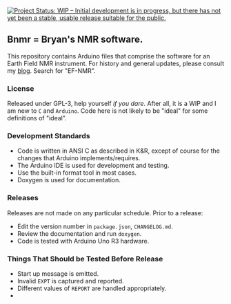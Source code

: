 [![Project Status: WIP – Initial development is in progress, but there has not yet been a stable, usable release suitable for the public.](https://www.repostatus.org/badges/latest/wip.svg)](https://www.repostatus.org/#wip)

## Bnmr = Bryan's NMR software.

This repository contains Arduino files that comprise the software for an Earth Field NMR instrument. For history and general updates, please consult my [blog](https://chemospec.org). Search for "EF-NMR".

### License
Released under GPL-3, help yourself *if you dare*.  After all, it is a WIP and I am new to `C` and `Arduino`.  Code here is not likely to be "ideal" for some definitions of "ideal".

### Development Standards
* Code is written in ANSI C as described in K&R, except of course for the changes that Arduino implements/requires.
* The Arduino IDE is used for development and testing.
* Use the built-in format tool in most cases.
* Doxygen is used for documentation.

### Releases
Releases are not made on any particular schedule.  Prior to a release:
* Edit the version number in `package.json`, `CHANGELOG.md`.
* Review the documentation and run `doxygen`.
* Code is tested with Arduino Uno R3 hardware.

### Things That Should be Tested Before Release
* Start up message is emitted.
* Invalid `EXPT` is captured and reported.
* Different values of `REPORT` are handled appropriately.
* 